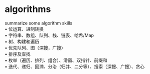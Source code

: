 # algorithms
summarize some algorithm skills<br>
•	位运算、进制转换<br>
•	字符串、数组、队列、栈、链表、哈希/Map<br>
•	树、构建和遍历<br>
•	优先队列、图（深搜，广搜）<br>
•	排序及查找<br>
•	枚举（遍历、排列、组合）、滑窗、双指针、前缀和<br>
•	迭代、递归、回溯、分治（归并、二分等）、搜索（深搜、广搜）、贪心<br>
